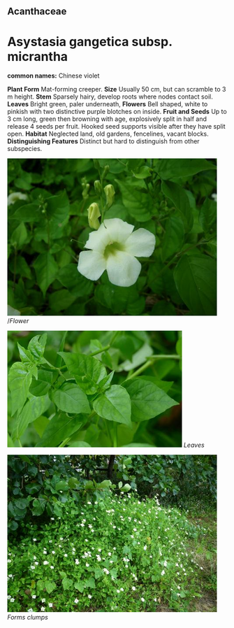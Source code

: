 ## Acanthaceae
# Asystasia gangetica subsp. micrantha
**common names:** Chinese violet

**Plant Form** Mat-forming creeper. **Size** Usually 50 cm, but can scramble to 3 m height. **Stem** Sparsely hairy, develop roots where nodes contact soil. **Leaves** Bright green, paler underneath, **Flowers** Bell shaped, white to pinkish with two distinctive purple blotches on inside. **Fruit and Seeds** Up to 3 cm long, green then browning with age, explosively split in half and release 4 seeds per fruit. Hooked seed supports visible after they have split open. **Habitat** Neglected land, old gardens, fencelines, vacant blocks. **Distinguishing Features** Distinct but hard to distinguish from other subspecies.


![Flower](4819_IMGP7515.jpg)
/*Flower* 

![Leaves](11485_P6940501.jpg)
   *Leaves* 

![Forms clumps](7007_IMGP7519.jpg)
   *Forms clumps* 

